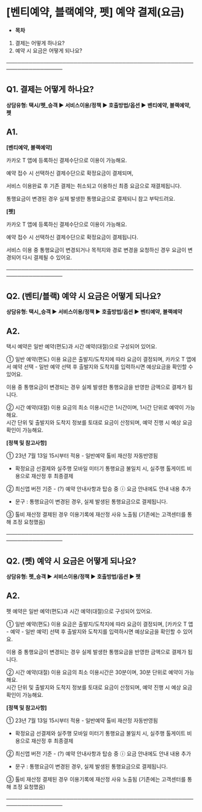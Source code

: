 # [벤티예약, 블랙예약, 펫] 예약 결제(요금)

* **목차**

1. 결제는 어떻게 하나요?
2. 예약 시 요금은 어떻게 되나요?

─────────────────────────────────────────────────────────────────

**Q1. 결제는 어떻게 하나요?**
--------------------

**상담유형: 택시/펫\_승객 **▶** 서비스이용/정책 **▶** 호출방법/옵션 **▶** 벤티예약, 블랙예약, 펫**

**A1.**
-------

**[벤티예약, 블랙예약]**

카카오 T 앱에 등록하신 결제수단으로 이용이 가능해요.

예약 접수 시 선택하신 결제수단으로 확정요금이 결제되며,

서비스 이용완료 후 기존 결제는 취소되고 이용하신 최종 요금으로 재결제됩니다.

통행요금이 변경된 경우 실제 발생한 통행요금으로 결제되니 참고 부탁드려요.

**[펫]**

카카오 T 앱에 등록하신 결제수단으로 이용이 가능해요.

예약 접수 시 선택하신 결제수단으로 확정요금이 결제됩니다.

서비스 이용 중 통행요금이 변경되거나 목적지와 경로 변경을 요청하신 경우 요금이 변경되어 다시 결제될 수 있어요.

─────────────────────────────────────────────────────────────────

**Q2. (벤티/블랙) 예약 시 요금은 어떻게 되나요?**
---------------------------------

**상담유형: 택시\_승객 **▶** 서비스이용/정책 **▶** 호출방법/옵션 **▶** 벤티예약, 블랙예약**

**A2.**
-------

택시 예약은 일반 예약(편도)과 시간 예약(대절)으로 구성되어 있어요.

① 일반 예약(편도) 이용 요금은 출발지/도착지에 따라 요금이 결정되며, 카카오 T 앱에서 예약 선택 - 일반 예약 선택 후 출발지와 도착지를 입력하시면 예상요금을 확인할 수 있어요.

이용 중 통행요금이 변경되는 경우 실제 발생한 통행요금을 반영한 금액으로 결제가 됩니다.

② 시간 예약(대절) 이용 요금의 최소 이용시간은 1시간이며, 1시간 단위로 예약이 가능해요.   
시간 단위 및 출발지와 도착지 정보를 토대로 요금이 산정되며, 예약 진행 시 예상 요금 확인이 가능해요.

**[정책 및 참고사항]**

① 23년 7월 13일 15시부터 적용 - 일반예약 톨비 재산정 자동반영됨

* 확정요금 선결제와 실주행 모바일 미터기 통행요금 불일치 시, 실주행 톨게이트 비용으로 재산정 후 최종결제

② 최신앱 버전 기준 - (?) 예약 안내사항과 탑승 중 ⓘ 요금 안내에도 안내 내용 추가

* 문구 : 통행요금이 변경된 경우, 실제 발생된 통행요금으로 결제됩니다.

③ 톨비 재산정 결제된 경우 이용기록에 재산정 사유 노출됨 (기존에는 고객센터를 통해 조정 요청했음)

─────────────────────────────────────────────────────────────────

**Q2. (펫) 예약 시 요금은 어떻게 되나요?**
-----------------------------

**상담유형: 펫\_승객 **▶** 서비스이용/정책 **▶** 호출방법/옵션 **▶** 펫**

**A2.**
-------

펫 예약은 일반 예약(편도)과 시간 예약(대절)으로 구성되어 있어요.

① 일반 예약(편도) 이용 요금은 출발지/도착지에 따라 요금이 결정되며, [카카오 T 앱 - 예약 - 일반 예약] 선택 후 출발지와 도착지를 입력하시면 예상요금을 확인할 수 있어요.

이용 중 통행요금이 변경되는 경우 실제 발생한 통행요금을 반영한 금액으로 결제가 됩니다.

② 시간 예약(대절) 이용 요금의 최소 이용시간은 30분이며, 30분 단위로 예약이 가능해요.   
시간 단위 및 출발지와 도착지 정보를 토대로 요금이 산정되며, 예약 진행 시 예상 요금 확인이 가능해요.

**[정책 및 참고사항]**

① 23년 7월 13일 15시부터 적용 - 일반예약 톨비 재산정 자동반영됨

* 확정요금 선결제와 실주행 모바일 미터기 통행요금 불일치 시, 실주행 톨게이트 비용으로 재산정 후 최종결제

② 최신앱 버전 기준 - (?) 예약 안내사항과 탑승 중 ⓘ 요금 안내에도 안내 내용 추가

* 문구 : 통행요금이 변경된 경우, 실제 발생된 통행요금으로 결제됩니다.

③ 톨비 재산정 결제된 경우 이용기록에 재산정 사유 노출됨 (기존에는 고객센터를 통해 조정 요청했음)

─────────────────────────────────────────────────────────────────